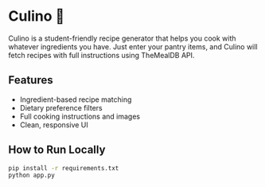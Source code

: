 # Culino 🍳

Culino is a student-friendly recipe generator that helps you cook with whatever ingredients you have. Just enter your pantry items, and Culino will fetch recipes with full instructions using TheMealDB API.

## Features

- Ingredient-based recipe matching
- Dietary preference filters
- Full cooking instructions and images
- Clean, responsive UI

## How to Run Locally

```bash
pip install -r requirements.txt
python app.py
```
